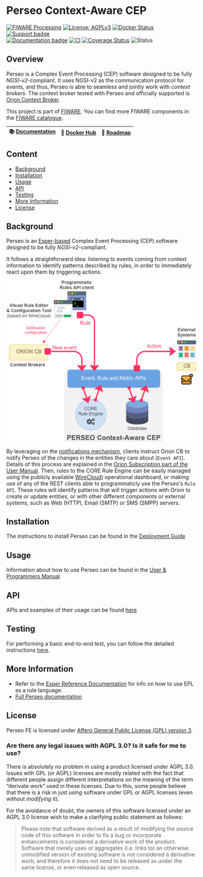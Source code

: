 # Perseo Context-Aware CEP

[![FIWARE Processing](https://nexus.lab.fiware.org/static/badges/chapters/processing.svg)](https://www.fiware.org/developers/catalogue/)
[![License: AGPLv3](https://img.shields.io/github/license/telefonicaid/perseo-fe.svg)](./LICENSE)
[![Docker Status](https://img.shields.io/docker/pulls/fiware/perseo.svg)](https://hub.docker.com/r/fiware/perseo/)
[![Support badge](https://img.shields.io/badge/tag-fiware--perseo-orange.svg?logo=stackoverflow)](https://stackoverflow.com/questions/tagged/fiware-perseo)
<br> [![Documentation badge](https://img.shields.io/readthedocs/perseo.svg)](https://perseo.readthedocs.io/en/latest/)
[![CI](https://github.com/telefonicaid/perseo-fe/workflows/CI/badge.svg)](https://github.com/telefonicaid/perseo-fe/actions?query=workflow%3ACI)
[![Coverage Status](https://coveralls.io/repos/github/telefonicaid/perseo-fe/badge.svg?branch=master)](https://coveralls.io/github/telefonicaid/perseo-fe?branch=master)
![Status](https://nexus.lab.fiware.org/static/badges/statuses/perseo.svg)

## Overview

Perseo is a Complex Event Processing (CEP) software designed to be fully _NGSI-v2_-compliant. It uses NGSI-v2 as the
communication protocol for events, and thus, Perseo is able to seamless and jointly work with _context brokers_. The
context broker tested with Perseo and officially supported is
[Orion Context Broker](https://github.com/telefonicaid/fiware-orion).

This project is part of [FIWARE](https://www.fiware.org). You can find more FIWARE components in the
[FIWARE catalogue](https://catalogue.fiware.org).

| :books: [Documentation](https://fiware-perseo-fe.readthedocs.io/en/latest/) | :whale: [Docker Hub](https://hub.docker.com/r/fiware/perseo/) | :dart: [Roadmap](documentation/roadmap.md) |
| ---------------------------------------------------------------- | ------------------------------------------------------------- | ------------------------------------------ |


## Content

-   [Background](#background)
-   [Installation](#installation)
-   [Usage](#usage)
-   [API](#api)
-   [Testing](#testing)
-   [More Information](#more-information)
-   [License](#license)

## Background

Perseo is an [Esper-based](http://www.espertech.com/esper/) Complex Event Processing (CEP) software designed to be fully
_NGSI-v2_-compliant.

It follows a straightforward idea: listening to events coming from context information to identify patterns described by
rules, in order to immediately react upon them by triggering actions.

![Perseo Components](docs/images/PerseoComponents.png)

By leveraging on the
[notifications mechanism](http://fiware-orion.readthedocs.io/en/latest/user/walkthrough_apiv2/index.html#subscriptions),
clients instruct Orion CB to notify Perseo of the changes in the entities they care about (`Event API`). Details of this
process are explained in the [Orion Subscription part of the User Manual](user/index.md#orion-subscription). Then, rules
to the CORE Rule Engine can be easily managed using the publicly available
[WireCloud](https://github.com/Wirecloud/wirecloud)) operational dashboard, or making use of any of the REST clients
able to programmaticly use the Perseo's `Rule API`. These rules will identify patterns that will trigger actions with
Orion to create or update entities, or with other different components or external systems, such as Web (HTTP), Email
(SMTP) or SMS (SMPP) servers.

## Installation

The instructions to install Perseo can be found in the [Deployment Guide](docs/admin/deployment.md)

## Usage

Information about how to use Perseo can be found in the [User & Programmers Manual](docs/user/index.md)

## API

APIs and examples of their usage can be found [here](docs/API/api.md)

## Testing

For performing a basic end-to-end test, you can follow the detailed instructions
[here](docs/developer/development.md#Testing).

## More Information

-   Refer to the
    [Esper Reference Documentation](http://esper.espertech.com/release-8.4.0/reference-esper/html/index.html) for info
    on how to use EPL as a rule language.
-   [Full Perseo documentation](docs/README.md)

## License

Perseo FE is licensed under [Affero General Public License (GPL) version 3](./LICENSE).

### Are there any legal issues with AGPL 3.0? Is it safe for me to use?

There is absolutely no problem in using a product licensed under AGPL 3.0. Issues with GPL (or AGPL) licenses are mostly
related with the fact that different people assign different interpretations on the meaning of the term “derivate work”
used in these licenses. Due to this, some people believe that there is a risk in just _using_ software under GPL or AGPL
licenses (even without _modifying_ it).

For the avoidance of doubt, the owners of this software licensed under an AGPL 3.0 license wish to make a clarifying
public statement as follows:

> Please note that software derived as a result of modifying the source code of this software in order to fix a bug or
> incorporate enhancements is considered a derivative work of the product. Software that merely uses or aggregates (i.e.
> links to) an otherwise unmodified version of existing software is not considered a derivative work, and therefore it
> does not need to be released as under the same license, or even released as open source.
